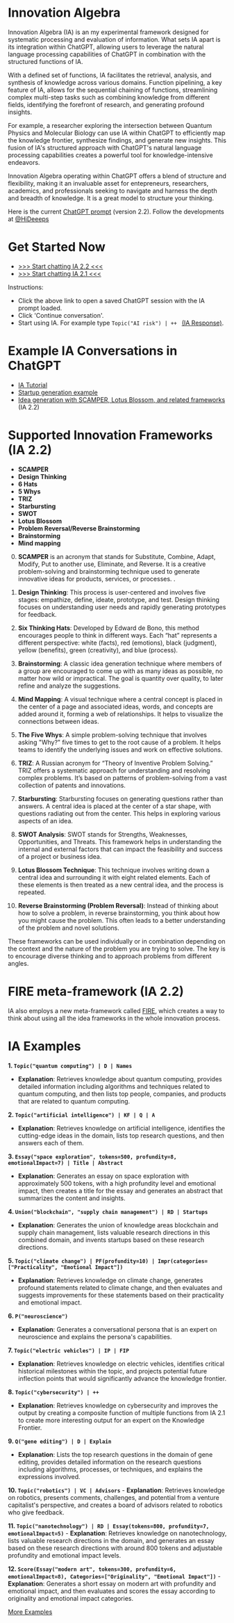 # Innovation Algebra

Innovation Algebra (IA) is an my experimental framework designed for systematic processing and evaluation of information. What sets IA apart is its integration within ChatGPT, allowing users to leverage the natural language processing capabilities of ChatGPT in combination with the structured functions of IA.

With a defined set of functions, IA facilitates the retrieval, analysis, and synthesis of knowledge across various domains. Function pipelining, a key feature of IA, allows for the sequential chaining of functions, streamlining complex multi-step tasks such as combining knowledge from different fields, identifying the forefront of research, and generating profound insights.

For example, a researcher exploring the intersection between Quantum Physics and Molecular Biology can use IA within ChatGPT to efficiently map the knowledge frontier, synthesize findings, and generate new insights. This fusion of IA's structured approach with ChatGPT's natural language processing capabilities creates a powerful tool for knowledge-intensive endeavors.

Innovation Algebra operating within ChatGPT offers a blend of structure and flexibility, making it an invaluable asset for entepreneurs, researchers, academics, and professionals seeking to navigate and harness the depth and breadth of knowledge. It is a great model to structure your thinking.

Here is the current [ChatGPT prompt](/ia-gpt-4.md) (version 2.2). Follow the developments at [@HiDeeeps](https://twitter.com/HiDeeeps)

# Get Started Now

- [>>> Start chatting IA 2.2 <<<](https://chat.openai.com/share/977119a8-60ef-49d4-8a0f-4e0ae6ce9ff1)
- [>>> Start chatting IA 2.1 <<<](https://chat.openai.com/share/139f640b-b979-4c21-8c0e-e780bf84a4f1)

Instructions:

* Click the above link to open a saved ChatGPT session with the IA prompt loaded.
* Click 'Continue conversation'.
* Start using IA. For example type `Topic("AI risk") | ++ ` [(IA Response)](ai-risk.md).

# Example IA Conversations in ChatGPT

* [IA Tutorial](https://chat.openai.com/share/9bc94c10-e193-4d23-bc19-923844bf32cc)
* [Startup generation example](https://chat.openai.com/share/01f819ea-fb9c-4367-9a5e-e16f30c11404)
* [Idea generation with SCAMPER, Lotus Blossom, and related frameworks](https://chat.openai.com/share/40775f0a-3e6e-45c6-90d4-d4c76a1cfd83) (IA 2.2)

# Supported Innovation Frameworks (IA 2.2)

- **SCAMPER**
- **Design Thinking**
- **6 Hats**
- **5 Whys**
- **TRIZ**
- **Starbursting**
- **SWOT**
- **Lotus Blossom**
- **Problem Reversal/Reverse Brainstorming**
- **Brainstorming**
- **Mind mapping**


0. **SCAMPER** is an acronym that stands for Substitute, Combine, Adapt, Modify, Put to another use, Eliminate, and Reverse. It is a creative problem-solving and brainstorming technique used to generate innovative ideas for products, services, or processes. .

1. **Design Thinking**: This process is user-centered and involves five stages: empathize, define, ideate, prototype, and test. Design thinking focuses on understanding user needs and rapidly generating prototypes for feedback.

2. **Six Thinking Hats**: Developed by Edward de Bono, this method encourages people to think in different ways. Each “hat” represents a different perspective: white (facts), red (emotions), black (judgment), yellow (benefits), green (creativity), and blue (process).

3. **Brainstorming**: A classic idea generation technique where members of a group are encouraged to come up with as many ideas as possible, no matter how wild or impractical. The goal is quantity over quality, to later refine and analyze the suggestions.

4. **Mind Mapping**: A visual technique where a central concept is placed in the center of a page and associated ideas, words, and concepts are added around it, forming a web of relationships. It helps to visualize the connections between ideas.

5. **The Five Whys**: A simple problem-solving technique that involves asking "Why?" five times to get to the root cause of a problem. It helps teams to identify the underlying issues and work on effective solutions.

6. **TRIZ**: A Russian acronym for “Theory of Inventive Problem Solving.” TRIZ offers a systematic approach for understanding and resolving complex problems. It’s based on patterns of problem-solving from a vast collection of patents and innovations.

7. **Starbursting**: Starbursting focuses on generating questions rather than answers. A central idea is placed at the center of a star shape, with questions radiating out from the center. This helps in exploring various aspects of an idea.

8. **SWOT Analysis**: SWOT stands for Strengths, Weaknesses, Opportunities, and Threats. This framework helps in understanding the internal and external factors that can impact the feasibility and success of a project or business idea.

9. **Lotus Blossom Technique**: This technique involves writing down a central idea and surrounding it with eight related elements. Each of these elements is then treated as a new central idea, and the process is repeated.

10. **Reverse Brainstorming (Problem Reversal)**: Instead of thinking about how to solve a problem, in reverse brainstorming, you think about how you might cause the problem. This often leads to a better understanding of the problem and novel solutions.

These frameworks can be used individually or in combination depending on the context and the nature of the problem you are trying to solve. The key is to encourage diverse thinking and to approach problems from different angles.

# FIRE meta-framework (IA 2.2)

IA also employs a new meta-framework called [FIRE](FIRE.md), which creates a way to think about using all the idea frameworks in the whole innovation process.

# IA Examples

**1. `Topic("quantum computing") | D | Names`**
   - **Explanation**: Retrieves knowledge about quantum computing, provides detailed information including algorithms and techniques related to quantum computing, and then lists top people, companies, and products that are related to quantum computing.

**2. `Topic("artificial intelligence") | KF | Q | A`**
   - **Explanation**: Retrieves knowledge on artificial intelligence, identifies the cutting-edge ideas in the domain, lists top research questions, and then answers each of them.

**3. `Essay("space exploration", tokens=500, profundity=8, emotionalImpact=7) | Title | Abstract`**
   - **Explanation**: Generates an essay on space exploration with approximately 500 tokens, with a high profundity level and emotional impact, then creates a title for the essay and generates an abstract that summarizes the content and insights.

**4. `Union("blockchain", "supply chain management") | RD | Startups`**
   - **Explanation**: Generates the union of knowledge areas blockchain and supply chain management, lists valuable research directions in this combined domain, and invents startups based on these research directions.

**5. `Topic("climate change") | PF(profundity=10) | Impr(categories=["Practicality", "Emotional Impact"])`**
   - **Explanation**: Retrieves knowledge on climate change, generates profound statements related to climate change, and then evaluates and suggests improvements for these statements based on their practicality and emotional impact.

**6. `P("neuroscience")`**
   - **Explanation**: Generates a conversational persona that is an expert on neuroscience and explains the persona's capabilities.

**7. `Topic("electric vehicles") | IP | FIP`**
   - **Explanation**: Retrieves knowledge on electric vehicles, identifies critical historical milestones within the topic, and projects potential future inflection points that would significantly advance the knowledge frontier.

**8. `Topic("cybersecurity") | ++`**
   - **Explanation**: Retrieves knowledge on cybersecurity and improves the output by creating a composite function of multiple functions from IA 2.1 to create more interesting output for an expert on the Knowledge Frontier.

**9. `Q("gene editing") | D | Explain`**
   - **Explanation**: Lists the top research questions in the domain of gene editing, provides detailed information on the research questions including algorithms, processes, or techniques, and explains the expressions involved.

**10. `Topic("robotics") | VC | Advisors`**
    - **Explanation**: Retrieves knowledge on robotics, presents comments, challenges, and potential from a venture capitalist's perspective, and creates a board of advisors related to robotics who give feedback.

**11. `Topic("nanotechnology") | RD | Essay(tokens=800, profundity=7, emotionalImpact=5)`**
    - **Explanation**: Retrieves knowledge on nanotechnology, lists valuable research directions in the domain, and generates an essay based on these research directions with around 800 tokens and adjustable profundity and emotional impact levels.

**12. `Score(Essay("modern art", tokens=300, profundity=6, emotionalImpact=8), Categories=["Originality", "Emotional Impact"])`**
    - **Explanation**: Generates a short essay on modern art with profundity and emotional impact, and then evaluates and scores the essay according to originality and emotional impact categories.
    
[More Examples](examples.md)

